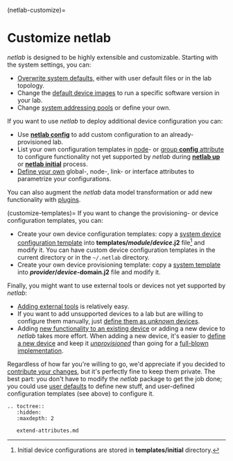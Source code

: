 (netlab-customize)=
# Customize netlab

_netlab_ is designed to be highly extensible and customizable. Starting with the system settings, you can:

* [Overwrite system defaults](defaults.md), either with user default files or in the lab topology.
* Change the [default device images](default-device-image) to run a specific software version in your lab.
* Change [system addressing pools](addressing.md) or define your own.

If you want to use _netlab_ to deploy additional device configuration you can:

* Use **[netlab config](netlab/config.md)** to add custom configuration to an already-provisioned lab.
* List your own configuration templates in [node](node-attributes)- or [group **config** attribute](custom-config) to configure functionality not yet supported by *netlab* during **[netlab up](netlab/up.md)** or **[netlab initial](netlab/initial.md)** process.
* [Define your own](extend-attributes.md) global-, node-, link- or interface attributes to parametrize your configurations.

You can also augment the _netlab_ data model transformation or add new functionality with [plugins](plugins.md).

(customize-templates)=
If you want to change the provisioning- or device configuration templates, you can:

* Create your own device configuration templates: copy a [system device configuration template](https://github.com/ipspace/netlab/tree/dev/netsim/ansible/templates) into **templates/_module_/_device_.j2** file[^MIN] and modify it. You can have custom device configuration templates in the current directory or in the `~/.netlab` directory.
* Create your own device provisioning template: copy a [system template](https://github.com/ipspace/netlab/tree/dev/netsim/templates) into **_provider_/_device_-domain.j2** file and modify it.

[^MIN]: Initial device configurations are stored in **templates/initial** directory.

Finally, you might want to use external tools or devices not yet supported by _netlab_:

* [Adding external tools](dev/extools.md) is relatively easy.
* If you want to add unsupported devices to a lab but are willing to configure them manually, just [define them as _unknown_ devices](platform-unknown).
* Adding [new functionality to an existing device](dev/device-features.md) or adding a new device to _netlab_ takes more effort. When adding a new device, it's easier to [define a new device](dev/device-box.md) and keep it _[unprovisioned](group-special-names)_ than going for a [full-blown implementation](dev/devices.md).

Regardless of how far you're willing to go, we'd appreciate if you decided to [contribute your changes](dev/guidelines.md), but it's perfectly fine to keep them private. The best part: you don't have to modify the _netlab_ package to get the job done; you could use [user defaults](defaults.md) to define new stuff, and user-defined configuration templates (see above) to configure it.

```eval_rst
.. toctree::
   :hidden:
   :maxdepth: 2

   extend-attributes.md
```
